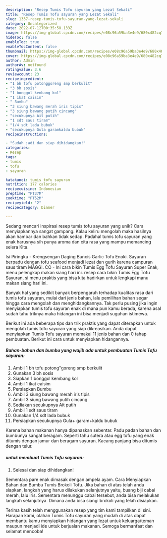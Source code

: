 ```yaml
---
description: "Resep Tumis Tofu sayuran yang Lezat Sekali"
title: "Resep Tumis Tofu sayuran yang Lezat Sekali"
slug: 1337-resep-tumis-tofu-sayuran-yang-lezat-sekali
category: Uncategorized
date: 2022-07-12T00:35:58.133Z
image: https://img-global.cpcdn.com/recipes/e08c96a59ba3e4e9/680x482cq70/tumis-tofu-sayuran-foto-resep-utama.jpg
hideToc: false
enableToc: true
enableTocContent: false
thumbnail: https://img-global.cpcdn.com/recipes/e08c96a59ba3e4e9/680x482cq70/tumis-tofu-sayuran-foto-resep-utama.jpg
cover: https://img-global.cpcdn.com/recipes/e08c96a59ba3e4e9/680x482cq70/tumis-tofu-sayuran-foto-resep-utama.jpg
author: Admin
authorAv: notfound
ratingvalue: 3.6
reviewcount: 23
recipeingredient:
- "1 bh tofu potonggoreng smp berkulit"
- "3 bh sosis"
- "1 bonggol kembang kol"
- "1 ikat caisim"
- " Bumbu"
- "3 siung bawang merah iris tipis"
- "3 siung bawang putih cincang"
- "secukupnya Ait putih"
- "1 sdt saus tiram"
- "1/4 sdt lada bubuk"
- "secukupnya Gula garamkaldu bubuk"
recipeinstructions:

- "Sudah jadi dan siap dihidangkan!"
categories:
- Resep
tags:
- tumis
- tofu
- sayuran

katakunci: tumis tofu sayuran 
nutrition: 177 calories
recipecuisine: Indonesian
preptime: "PT37M"
cooktime: "PT52M"
recipeyield: "2"
recipecategory: Dinner

---
```





Sedang mencari inspirasi resep tumis tofu sayuran yang unik? Cara menyiapkannya sangat gampang. Kalau keliru mengolah maka hasilnya akan hambar dan bahkan tidak sedap. Padahal tumis tofu sayuran yang enak harusnya sih punya aroma dan cita rasa yang mampu memancing selera Kita.





Isi Piringku - Krengsengan Daging Buncis Garlic Tofu Enoki. Sayuran berpadu dengan tofu seafood menjadi lezat dan gurih karena campuran saus tiram MAGGI. CO - Ini cara bikin Tumis Egg Tofu Sayuran Super Enak, menu pelengkap makan siang hari ini. resep cara bikin Tumis Egg Tofu Sayuran, si menu praktis yang bisa kita hadirkan untuk lengkapi manu makan siang hari ini.

Banyak hal yang sedikit banyak berpengaruh terhadap kualitas rasa dari tumis tofu sayuran, mulai dari jenis bahan, lalu pemilihan bahan segar hingga cara mengolah dan menghidangkannya. Tak perlu pusing jika ingin menyiapkan tumis tofu sayuran enak di mana pun kamu berada, karena asal sudah tahu triknya maka hidangan ini bisa menjadi suguhan istimewa.






Berikut ini ada beberapa tips dan trik praktis yang dapat diterapkan untuk mengolah tumis tofu sayuran yang siap dikreasikan. Anda dapat menyiapkan Tumis Tofu sayuran memakai 11 jenis bahan dan 0 tahap pembuatan. Berikut ini cara untuk menyiapkan hidangannya.

<!--inarticleads1-->

##### Bahan-bahan dan bumbu yang wajib ada untuk pembuatan Tumis Tofu sayuran:

1. Ambil 1 bh tofu potong&#34;goreng smp berkulit
1. Gunakan 3 bh sosis
1. Siapkan 1 bonggol kembang kol
1. Ambil 1 ikat caisim
1. Persiapkan  Bumbu
1. Ambil 3 siung bawang merah iris tipis
1. Ambil 3 siung bawang putih cincang
1. Sediakan secukupnya Ait putih
1. Ambil 1 sdt saus tiram
1. Gunakan 1/4 sdt lada bubuk
1. Persiapkan secukupnya Gula+ garam+kaldu bubuk


Karena bahan makanan hanya dipanaskan sebentar. Padu padan bahan dan bumbunya sangat beragam. Seperti tahu sutera atau egg tofu yang enak ditumis dengan jamur dan beragam sayuran. Kacang panjang bisa ditumis dengan telur. 

<!--inarticleads2-->

#####  untuk membuat Tumis Tofu sayuran:


1. Selesai dan siap dihidangkan!

Sementara pare enak dimasak dengan ampela ayam. Cara Menyiapkan Bahan dan Bumbu Tumis Brokoli Tofu. Jika bahan di atas telah anda siapkan, langkah yang harus dilakukan selanjutnya yaitu, buang biji cabai merah, lalu iris. Sementara menunggu cabai tersebut, anda bisa melakukan langkah selanjutnya. Dimana anda bisa siangi brokoli yang telah disiapkan. 

Terima kasih telah menggunakan resep yang tim kami tampilkan di sini. Harapan kami, olahan Tumis Tofu sayuran yang mudah di atas dapat membantu kamu menyiapkan hidangan yang lezat untuk keluarga/teman maupun menjadi ide untuk berjualan makanan. Semoga bermanfaat dan selamat mencoba!
